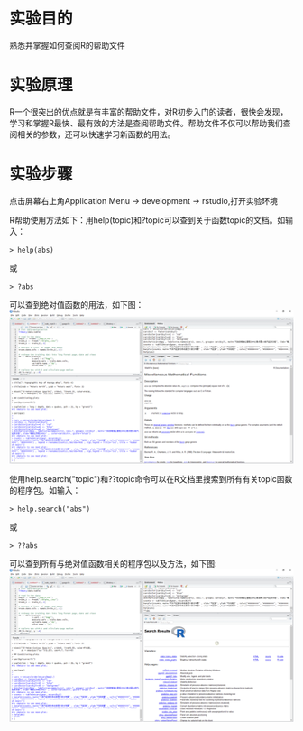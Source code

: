 # 实验目的

熟悉并掌握如何查阅R的帮助文件
 
# 实验原理

R一个很突出的优点就是有丰富的帮助文件，对R初步入门的读者，很快会发现，学习和掌握R最快、最有效的方法是查阅帮助文件。帮助文件不仅可以帮助我们查阅相关的参数，还可以快速学习新函数的用法。

# 实验步骤

点击屏幕右上角Application Menu -&gt; development -&gt; rstudio,打开实验环境

R帮助使用方法如下：用help\(topic\)和?topic可以查到关于函数topic的文档。如输入：

`> help(abs)`

或

`> ?abs`

可以查到绝对值函数的用法，如下图：
![](/images/1-1-3-1.png)

使用help.search\("topic"\)和??topic命令可以在R文档里搜索到所有有关topic函数的程序包。如输入：

`> help.search("abs")`

或

`> ??abs`

可以查到所有与绝对值函数相关的程序包以及方法，如下图:
![](/images/1-1-3-2.png)
